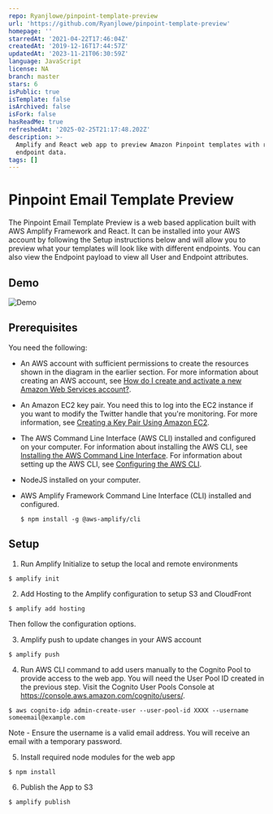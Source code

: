```yaml
---
repo: Ryanjlowe/pinpoint-template-preview
url: 'https://github.com/Ryanjlowe/pinpoint-template-preview'
homepage: ''
starredAt: '2021-04-22T17:46:04Z'
createdAt: '2019-12-16T17:44:57Z'
updatedAt: '2023-11-21T06:30:59Z'
language: JavaScript
license: NA
branch: master
stars: 6
isPublic: true
isTemplate: false
isArchived: false
isFork: false
hasReadMe: true
refreshedAt: '2025-02-25T21:17:48.202Z'
description: >-
  Amplify and React web app to preview Amazon Pinpoint templates with real
  endpoint data.
tags: []
---
```


# Pinpoint Email Template Preview
The Pinpoint Email Template Preview is a web based application built with AWS Amplify Framework and React.  It can be installed into your AWS account by following the Setup instructions below and will allow you to preview what your templates will look like with different endpoints.  You can also view the Endpoint payload to view all User and Endpoint attributes.

## Demo
![Demo](./demo.gif)

## Prerequisites

You need the following:

* An AWS account with sufficient permissions to create the resources shown in the diagram in the earlier section. For more information about creating an AWS account, see [How do I create and activate a new Amazon Web Services account?](https://aws.amazon.com/premiumsupport/knowledge-center/create-and-activate-aws-account/).
* An Amazon EC2 key pair. You need this to log into the EC2 instance if you want to modify the Twitter handle that you're monitoring. For more information, see [Creating a Key Pair Using Amazon EC2](https://docs.aws.amazon.com/AWSEC2/latest/UserGuide/ec2-key-pairs.html#having-ec2-create-your-key-pair).
* The AWS Command Line Interface (AWS CLI) installed and configured on your computer. For information about installing the AWS CLI, see [Installing the AWS Command Line Interface](https://docs.aws.amazon.com/cli/latest/userguide/installing.html). For information about setting up the AWS CLI, see [Configuring the AWS CLI](https://docs.aws.amazon.com/cli/latest/userguide/cli-chap-getting-started.html).

* NodeJS installed on your computer.

* AWS Amplify Framework Command Line Interface (CLI) installed and configured.
  ```
  $ npm install -g @aws-amplify/cli
  ```

## Setup
1. Run Amplify Initialize to setup the local and remote environments
```
$ amplify init
```

2. Add Hosting to the Amplify configuration to setup S3 and CloudFront
```
$ amplify add hosting
```
Then follow the configuration options.

3. Amplify push to update changes in your AWS account
```
$ amplify push
```

4. Run AWS CLI command to add users manually to the Cognito Pool to provide access to the web app.  You will need the User Pool ID created in the previous step.  Visit the Cognito User Pools Console at https://console.aws.amazon.com/cognito/users/.
```
$ aws cognito-idp admin-create-user --user-pool-id XXXX --username someemail@example.com
```
  Note - Ensure the username is a valid email address.  You will receive an email with a temporary password.

5. Install required node modules for the web app
```
$ npm install
```

6. Publish the App to S3
```
$ amplify publish
```
